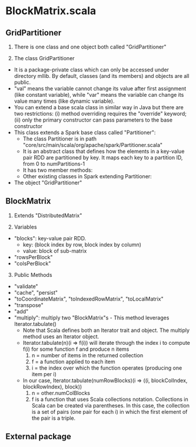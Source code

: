 BlockMatrix.scala
==================

GridPartitioner
---------------

1. There is one class and one object both called "GridPartitioner"

2. The class GridPartitioner
  * It is a package-private class which can only be accessed under directory mllib. By default, classes (and its members) and objects are all public.
  * "val" means the variable cannot change its value after first assignment (like constant variable), while "var" means the variable can change its value many times (like dynamic variable).
  * You can extend a base scala class in similar way in Java but there are two restrictions: (i) method overriding requires the "override" keyword; (ii) only the primary constructor can pass parameters to the base constructor
  * This class extends a Spark base class called "Partitioner":
    + The class Partitioner is in path "core/src/main/scala/org/apache/spark/Partitioner.scala"
    + It is an abstract class that defines how the elements in a key-value pair RDD are partitioned by key. It maps each key to a partition ID, from 0 to numPartitions-1
    + It has two member methods:
    + Other existing classes in Spark extending Partitioner:
  * The object "GridPartitioner"

BlockMatrix
-----------

1. Extends "DistributedMatrix"
  
2. Variables
  * "blocks": key-value pair RDD.
    + key: (block index by row, block index by column)
    + value: block of sub-matrix
  * "rowsPerBlock"
  * "colsPerBlock"
	
3. Public Methods
  * "validate"
  * "cache", "persist"
  * "toCoordinateMatrix", "toIndexedRowMatrix", "toLocalMatrix"
  * "transpose"
  * "add"
  * "multiply": multiply two "BlockMatrix"s - This method leverages Iterator.tabulate()
    + Note that Scala defines both an Iterator trait and object. The multiply method uses an Iterator object. 
    + Iterator.tabulate(n)(i => f(i)) will iterate through the index i to compute f(i) for some function f and produce n items
      1. n = number of items in the returned collection
      2. f = a function applied to each item
      3. i = the index over which the function operates (producing one item per i)
    + In our case, Iterator.tabulate(numRowBlocks)(i => ((i, blockColIndex, blockRowIndex), block))
      1. n = other.numColBlocks
      2. f is a function that uses Scala collections notation. Collections in Scala can be created via parentheses. In this case, the collection is a set of pairs (one pair for each i) in which the first element of the pair is a triple. 

External package
----------------
